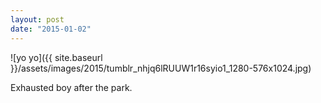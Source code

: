 ```yaml
---
layout: post
date: "2015-01-02"
---
```


![yo yo]({{ site.baseurl }}/assets/images/2015/tumblr_nhjq6lRUUW1r16syio1_1280-576x1024.jpg)

Exhausted boy after the park.
